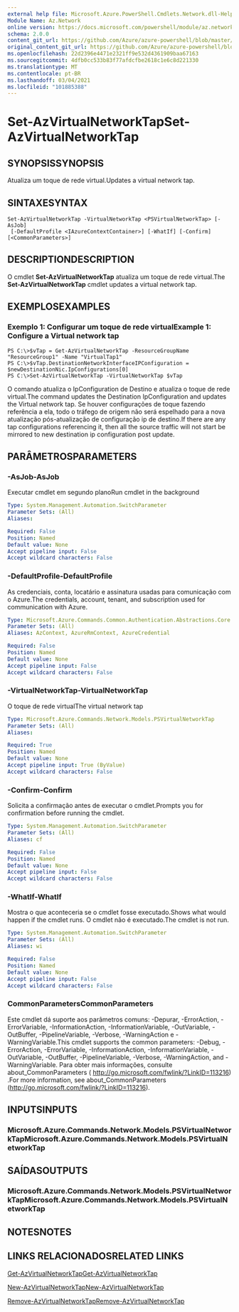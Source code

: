 ```yaml
---
external help file: Microsoft.Azure.PowerShell.Cmdlets.Network.dll-Help.xml
Module Name: Az.Network
online version: https://docs.microsoft.com/powershell/module/az.network/set-azvirtualnetworktap
schema: 2.0.0
content_git_url: https://github.com/Azure/azure-powershell/blob/master/src/Network/Network/help/Set-AzVirtualNetworkTap.md
original_content_git_url: https://github.com/Azure/azure-powershell/blob/master/src/Network/Network/help/Set-AzVirtualNetworkTap.md
ms.openlocfilehash: 22d2396e4471e2321ff9e532d4361909baa67163
ms.sourcegitcommit: 4dfb0cc533b83f77afdcfbe2618c1e6c8d221330
ms.translationtype: MT
ms.contentlocale: pt-BR
ms.lasthandoff: 03/04/2021
ms.locfileid: "101885388"
---
```

# <span data-ttu-id="e3a1b-101">Set-AzVirtualNetworkTap</span><span class="sxs-lookup"><span data-stu-id="e3a1b-101">Set-AzVirtualNetworkTap</span></span>

## <span data-ttu-id="e3a1b-102">SYNOPSIS</span><span class="sxs-lookup"><span data-stu-id="e3a1b-102">SYNOPSIS</span></span>
<span data-ttu-id="e3a1b-103">Atualiza um toque de rede virtual.</span><span class="sxs-lookup"><span data-stu-id="e3a1b-103">Updates a virtual network tap.</span></span>

## <span data-ttu-id="e3a1b-104">SINTAXE</span><span class="sxs-lookup"><span data-stu-id="e3a1b-104">SYNTAX</span></span>

```
Set-AzVirtualNetworkTap -VirtualNetworkTap <PSVirtualNetworkTap> [-AsJob]
 [-DefaultProfile <IAzureContextContainer>] [-WhatIf] [-Confirm] [<CommonParameters>]
```

## <span data-ttu-id="e3a1b-105">DESCRIPTION</span><span class="sxs-lookup"><span data-stu-id="e3a1b-105">DESCRIPTION</span></span>
<span data-ttu-id="e3a1b-106">O cmdlet **Set-AzVirtualNetworkTap** atualiza um toque de rede virtual.</span><span class="sxs-lookup"><span data-stu-id="e3a1b-106">The **Set-AzVirtualNetworkTap** cmdlet updates a virtual network tap.</span></span>

## <span data-ttu-id="e3a1b-107">EXEMPLOS</span><span class="sxs-lookup"><span data-stu-id="e3a1b-107">EXAMPLES</span></span>

### <span data-ttu-id="e3a1b-108">Exemplo 1: Configurar um toque de rede virtual</span><span class="sxs-lookup"><span data-stu-id="e3a1b-108">Example 1: Configure a Virtual network tap</span></span>
```
PS C:\>$vTap = Get-AzVirtualNetworkTap -ResourceGroupName "ResourceGroup1" -Name "VirtualTap1"
PS C:\>$vTap.DestinationNetworkInterfaceIPConfiguration = $newDestinationNic.IpConfigurations[0]
PS C:\>Set-AzVirtualNetworkTap -VirtualNetworkTap $vTap
```

<span data-ttu-id="e3a1b-109">O comando atualiza o IpConfiguration de Destino e atualiza o toque de rede virtual.</span><span class="sxs-lookup"><span data-stu-id="e3a1b-109">The command updates the Destination IpConfiguration and updates the Virtual network tap.</span></span>
<span data-ttu-id="e3a1b-110">Se houver configurações de toque fazendo referência a ela, todo o tráfego de origem não será espelhado para a nova atualização pós-atualização de configuração ip de destino.</span><span class="sxs-lookup"><span data-stu-id="e3a1b-110">If there are any tap configurations referencing it, then all the source traffic will not start be mirrored to new destination ip configuration post update.</span></span>

## <span data-ttu-id="e3a1b-111">PARÂMETROS</span><span class="sxs-lookup"><span data-stu-id="e3a1b-111">PARAMETERS</span></span>

### <span data-ttu-id="e3a1b-112">-AsJob</span><span class="sxs-lookup"><span data-stu-id="e3a1b-112">-AsJob</span></span>
<span data-ttu-id="e3a1b-113">Executar cmdlet em segundo plano</span><span class="sxs-lookup"><span data-stu-id="e3a1b-113">Run cmdlet in the background</span></span>

```yaml
Type: System.Management.Automation.SwitchParameter
Parameter Sets: (All)
Aliases:

Required: False
Position: Named
Default value: None
Accept pipeline input: False
Accept wildcard characters: False
```

### <span data-ttu-id="e3a1b-114">-DefaultProfile</span><span class="sxs-lookup"><span data-stu-id="e3a1b-114">-DefaultProfile</span></span>
<span data-ttu-id="e3a1b-115">As credenciais, conta, locatário e assinatura usadas para comunicação com o Azure.</span><span class="sxs-lookup"><span data-stu-id="e3a1b-115">The credentials, account, tenant, and subscription used for communication with Azure.</span></span>

```yaml
Type: Microsoft.Azure.Commands.Common.Authentication.Abstractions.Core.IAzureContextContainer
Parameter Sets: (All)
Aliases: AzContext, AzureRmContext, AzureCredential

Required: False
Position: Named
Default value: None
Accept pipeline input: False
Accept wildcard characters: False
```

### <span data-ttu-id="e3a1b-116">-VirtualNetworkTap</span><span class="sxs-lookup"><span data-stu-id="e3a1b-116">-VirtualNetworkTap</span></span>
<span data-ttu-id="e3a1b-117">O toque de rede virtual</span><span class="sxs-lookup"><span data-stu-id="e3a1b-117">The virtual network tap</span></span>

```yaml
Type: Microsoft.Azure.Commands.Network.Models.PSVirtualNetworkTap
Parameter Sets: (All)
Aliases:

Required: True
Position: Named
Default value: None
Accept pipeline input: True (ByValue)
Accept wildcard characters: False
```

### <span data-ttu-id="e3a1b-118">-Confirm</span><span class="sxs-lookup"><span data-stu-id="e3a1b-118">-Confirm</span></span>
<span data-ttu-id="e3a1b-119">Solicita a confirmação antes de executar o cmdlet.</span><span class="sxs-lookup"><span data-stu-id="e3a1b-119">Prompts you for confirmation before running the cmdlet.</span></span>

```yaml
Type: System.Management.Automation.SwitchParameter
Parameter Sets: (All)
Aliases: cf

Required: False
Position: Named
Default value: None
Accept pipeline input: False
Accept wildcard characters: False
```

### <span data-ttu-id="e3a1b-120">-WhatIf</span><span class="sxs-lookup"><span data-stu-id="e3a1b-120">-WhatIf</span></span>
<span data-ttu-id="e3a1b-121">Mostra o que aconteceria se o cmdlet fosse executado.</span><span class="sxs-lookup"><span data-stu-id="e3a1b-121">Shows what would happen if the cmdlet runs.</span></span>
<span data-ttu-id="e3a1b-122">O cmdlet não é executado.</span><span class="sxs-lookup"><span data-stu-id="e3a1b-122">The cmdlet is not run.</span></span>

```yaml
Type: System.Management.Automation.SwitchParameter
Parameter Sets: (All)
Aliases: wi

Required: False
Position: Named
Default value: None
Accept pipeline input: False
Accept wildcard characters: False
```

### <span data-ttu-id="e3a1b-123">CommonParameters</span><span class="sxs-lookup"><span data-stu-id="e3a1b-123">CommonParameters</span></span>
<span data-ttu-id="e3a1b-124">Este cmdlet dá suporte aos parâmetros comuns: -Depurar, -ErrorAction, -ErrorVariable, -InformationAction, -InformationVariable, -OutVariable, -OutBuffer, -PipelineVariable, -Verbose, -WarningAction e -WarningVariable.</span><span class="sxs-lookup"><span data-stu-id="e3a1b-124">This cmdlet supports the common parameters: -Debug, -ErrorAction, -ErrorVariable, -InformationAction, -InformationVariable, -OutVariable, -OutBuffer, -PipelineVariable, -Verbose, -WarningAction, and -WarningVariable.</span></span> <span data-ttu-id="e3a1b-125">Para obter mais informações, consulte about_CommonParameters ( http://go.microsoft.com/fwlink/?LinkID=113216) .</span><span class="sxs-lookup"><span data-stu-id="e3a1b-125">For more information, see about_CommonParameters (http://go.microsoft.com/fwlink/?LinkID=113216).</span></span>

## <span data-ttu-id="e3a1b-126">INPUTS</span><span class="sxs-lookup"><span data-stu-id="e3a1b-126">INPUTS</span></span>

### <span data-ttu-id="e3a1b-127">Microsoft.Azure.Commands.Network.Models.PSVirtualNetworkTap</span><span class="sxs-lookup"><span data-stu-id="e3a1b-127">Microsoft.Azure.Commands.Network.Models.PSVirtualNetworkTap</span></span>

## <span data-ttu-id="e3a1b-128">SAÍDAS</span><span class="sxs-lookup"><span data-stu-id="e3a1b-128">OUTPUTS</span></span>

### <span data-ttu-id="e3a1b-129">Microsoft.Azure.Commands.Network.Models.PSVirtualNetworkTap</span><span class="sxs-lookup"><span data-stu-id="e3a1b-129">Microsoft.Azure.Commands.Network.Models.PSVirtualNetworkTap</span></span>

## <span data-ttu-id="e3a1b-130">NOTES</span><span class="sxs-lookup"><span data-stu-id="e3a1b-130">NOTES</span></span>

## <span data-ttu-id="e3a1b-131">LINKS RELACIONADOS</span><span class="sxs-lookup"><span data-stu-id="e3a1b-131">RELATED LINKS</span></span>

[<span data-ttu-id="e3a1b-132">Get-AzVirtualNetworkTap</span><span class="sxs-lookup"><span data-stu-id="e3a1b-132">Get-AzVirtualNetworkTap</span></span>](./Get-AzVirtualNetworkTap.md)

[<span data-ttu-id="e3a1b-133">New-AzVirtualNetworkTap</span><span class="sxs-lookup"><span data-stu-id="e3a1b-133">New-AzVirtualNetworkTap</span></span>](./New-AzVirtualNetworkTap.md)

[<span data-ttu-id="e3a1b-134">Remove-AzVirtualNetworkTap</span><span class="sxs-lookup"><span data-stu-id="e3a1b-134">Remove-AzVirtualNetworkTap</span></span>](./Remove-AzVirtualNetworkTap.md)
